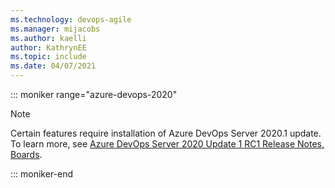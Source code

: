 ```yaml
---
ms.technology: devops-agile
ms.manager: mijacobs
ms.author: kaelli
author: KathrynEE
ms.topic: include
ms.date: 04/07/2021
---
```


::: moniker range="azure-devops-2020"

> [!NOTE]   
> Certain features require installation of Azure DevOps Server 2020.1 update. To learn more, see [Azure DevOps Server 2020 Update 1 RC1 Release Notes, Boards](/azure/devops/server/release-notes/azuredevops2020u1#boards).  

::: moniker-end
